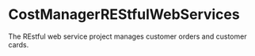 # CostManagerREStfulWebServices

The REstful web service project manages customer orders and customer cards.

